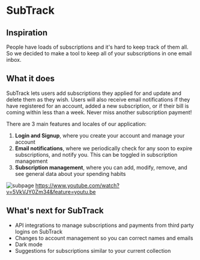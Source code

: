 # SubTrack

## Inspiration
People have loads of subscriptions and it's hard to keep track of them all. So we decided to make a tool to keep all of your subscriptions in one email inbox.

## What it does
SubTrack lets users add subscriptions they applied for and update and delete them as they wish. Users will also receive email notifications if they have registered for an account, added a new subscription, or if their bill is coming within less than a week. Never miss another subscription payment!

There are 3 main features and locales of our application:
1. **Login and Signup**, where you create your account and manage your account
2. **Email notifications**, where we periodically check for any soon to expire subscriptions, and notify you. This can be toggled in subscription management
3. **Subscription management**, where you can add, modify, remove, and see general data about your spending habits

![subpage](https://i.imgur.com/CYNpdAV.png)
https://www.youtube.com/watch?v=5VkVJY0Zm34&feature=youtu.be

## What's next for SubTrack
- API integrations to manage subscriptions and payments from third party logins on SubTrack
- Changes to account management so you can correct names and emails
- Dark mode
- Suggestions for subscriptions similar to your current collection
